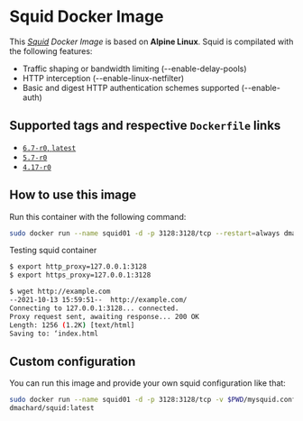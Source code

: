 # Squid Docker Image 

This *[Squid](http://www.squid-cache.org/) Docker Image* is based on **Alpine Linux**.
Squid is compilated with the following features:

- Traffic shaping or bandwidth limiting (--enable-delay-pools)
- HTTP interception (--enable-linux-netfilter)
- Basic and digest HTTP authentication schemes supported (--enable-auth)

## Supported tags and respective `Dockerfile` links

- [`6.7-r0`, `latest`](https://github.com/dmachard/squid-docker/tree/main/6.7)
- [`5.7-r0`](https://github.com/dmachard/squid-docker/tree/main/5.7)
- [`4.17-r0`](https://github.com/dmachard/squid-docker/tree/main/4.17)

## How to use this image

Run this container with the following command:

```bash
sudo docker run --name squid01 -d -p 3128:3128/tcp --restart=always dmachard/squid:latest
```

Testing squid container

```bash
$ export http_proxy=127.0.0.1:3128
$ export https_proxy=127.0.0.1:3128

$ wget http://example.com
--2021-10-13 15:59:51--  http://example.com/
Connecting to 127.0.0.1:3128... connected.
Proxy request sent, awaiting response... 200 OK
Length: 1256 (1.2K) [text/html]
Saving to: ‘index.html
```

## Custom configuration

You can run this image and provide your own squid configuration like that:

```bash
sudo docker run --name squid01 -d -p 3128:3128/tcp -v $PWD/mysquid.conf:/opt/squid/etc/squid.conf \
dmachard/squid:latest
```
